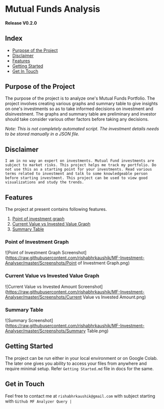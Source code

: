 # Mutual Funds Analysis
#### Release  V0.2.0

## Index

 - [Purpose of the Project](#purpose-of-the-project)
 - [Disclaimer](#disclaimer)
 - [Features](#features)
 - [Getting Started](#getting-started)
 - [Get In Touch](#get-in-touch)

## Purpose of the Project
The purpose of the project is to analyze one's Mutual Funds Portfolio. The project involves creating various graphs and summary table to give insights on one's investments so as to take informed decisions on investment and disinvestment.  The graphs and summary table are preliminary and investor should take consider various other factors before taking any decisions.

*Note: This is not completely automated script. The investment details needs to be stored manually in a JSON file.*

## Disclaimer
`I am in no way an expert on investments. Mutual Fund investments are subject to market risks. This project helps me track my portfolio. Do not use this as a starting point for your investments. Read various terms related to investment and talk to some knowledgeable person before starting investment.
This project can be used to view good visualizations and study the trends. `

## Features
The project at present contains following features.

 1. [Point of investment graph](#point-of-investment-graph)
 2. [Current Value vs Invested Value Graph](#current-value-vs-invested-value-graph)
 3. [Summary Table](#summary-table)

### Point of Investment Graph
![Point of Investment Graph Screenshot](https://raw.githubusercontent.com/rishabhrkaushik/MF-Investment-Analyser/master/Screenshots/Point of Investment Graph.png)
### Current Value vs Invested Value Graph
![Current Value vs Invested Amount Screenshot](https://raw.githubusercontent.com/rishabhrkaushik/MF-Investment-Analyser/master/Screenshots/Current Value vs Invested Amount.png)
### Summary Table
![Summary Screenshot](https://raw.githubusercontent.com/rishabhrkaushik/MF-Investment-Analyser/master/Screenshots/Summary Table.png)
## Getting Started
The project can be run either in your local environment or on Google Colab. The later one gives you ability to access your files from anywhere and require minimal setup. Refer `Getting Started.md` file in docs for the same.

## Get in Touch

Feel free to contact me at `rishabhrkaushik@gmail.com` with subject starting with `Github MF Analyzer Query | `
